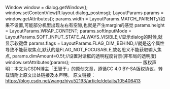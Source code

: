  Window window = dialog.getWindow();
window.setContentView(R.layout.dialog_postmsg);
        LayoutParams params = window.getAttributes();
        params.width = LayoutParams.MATCH_PARENT;//如果不设置,可能部分机型出现左右有空隙,也就是产生margin的感觉
        params.height = LayoutParams.WRAP_CONTENT;
        params.softInputMode = LayoutParams.SOFT_INPUT_STATE_ALWAYS_VISIBLE;//显示dialog的时候,就显示软键盘
        params.flags = LayoutParams.FLAG_DIM_BEHIND;//就是这个属性导致不能获取焦点,默认的是FLAG_NOT_FOCUSABLE,故名思义不能获取输入焦点,
        params.dimAmount=0.5f;//设置对话框的透明程度背景(非布局的透明度)
        window.setAttributes(params);
————————————————
版权声明：本文为CSDN博主「王智于」的原创文章，遵循CC 4.0 BY-SA版权协议，转载请附上原文出处链接及本声明。
原文链接：https://blog.csdn.net/wangzhiyu52193/article/details/105406413